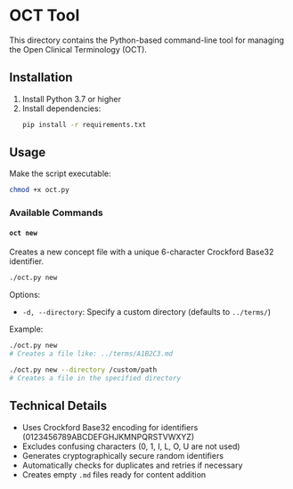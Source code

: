 # OCT Tool

This directory contains the Python-based command-line tool for managing the Open Clinical Terminology (OCT).

## Installation

1. Install Python 3.7 or higher
2. Install dependencies:
   ```bash
   pip install -r requirements.txt
   ```

## Usage

Make the script executable:
```bash
chmod +x oct.py
```

### Available Commands

#### `oct new`
Creates a new concept file with a unique 6-character Crockford Base32 identifier.

```bash
./oct.py new
```

Options:
- `-d, --directory`: Specify a custom directory (defaults to `../terms/`)

Example:
```bash
./oct.py new
# Creates a file like: ../terms/A1B2C3.md

./oct.py new --directory /custom/path
# Creates a file in the specified directory
```

## Technical Details

- Uses Crockford Base32 encoding for identifiers (0123456789ABCDEFGHJKMNPQRSTVWXYZ)
- Excludes confusing characters (0, 1, I, L, O, U are not used)
- Generates cryptographically secure random identifiers
- Automatically checks for duplicates and retries if necessary
- Creates empty `.md` files ready for content addition